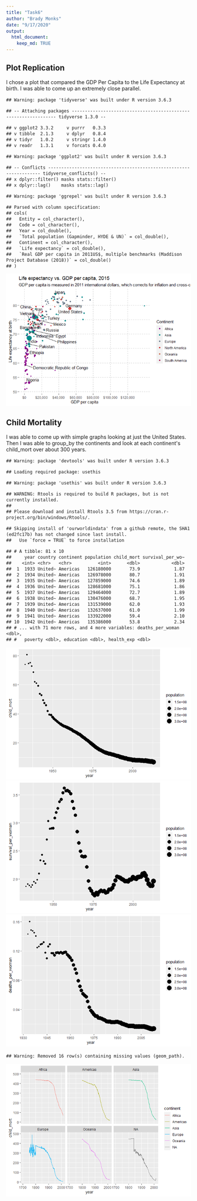 ```yaml
---
title: "Task6"
author: "Brady Monks"
date: "9/17/2020"
output: 
  html_document:
    keep_md: TRUE
---
```




## Plot Replication

I chose a plot that compared the GDP Per Capita to the Life Expectancy at birth. I was able to come up an extremely close parallel.  


```
## Warning: package 'tidyverse' was built under R version 3.6.3
```

```
## -- Attaching packages ---------------------------------------------------------------- tidyverse 1.3.0 --
```

```
## v ggplot2 3.3.2     v purrr   0.3.3
## v tibble  2.1.3     v dplyr   0.8.4
## v tidyr   1.0.2     v stringr 1.4.0
## v readr   1.3.1     v forcats 0.4.0
```

```
## Warning: package 'ggplot2' was built under R version 3.6.3
```

```
## -- Conflicts ------------------------------------------------------------------- tidyverse_conflicts() --
## x dplyr::filter() masks stats::filter()
## x dplyr::lag()    masks stats::lag()
```

```
## Warning: package 'ggrepel' was built under R version 3.6.3
```

```
## Parsed with column specification:
## cols(
##   Entity = col_character(),
##   Code = col_character(),
##   Year = col_double(),
##   `Total population (Gapminder, HYDE & UN)` = col_double(),
##   Continent = col_character(),
##   `Life expectancy` = col_double(),
##   `Real GDP per capita in 2011US$, multiple benchmarks (Maddison Project Database (2018))` = col_double()
## )
```

![](Task6_files/figure-html/unnamed-chunk-1-1.png)<!-- -->

## Child Mortality

I was able to come up with simple graphs looking at just the United States. Then I was able to group_by the continents and look at each continent's child_mort over about 300 years.


```
## Warning: package 'devtools' was built under R version 3.6.3
```

```
## Loading required package: usethis
```

```
## Warning: package 'usethis' was built under R version 3.6.3
```

```
## WARNING: Rtools is required to build R packages, but is not currently installed.
## 
## Please download and install Rtools 3.5 from https://cran.r-project.org/bin/windows/Rtools/.
```

```
## Skipping install of 'ourworldindata' from a github remote, the SHA1 (ed2fc17b) has not changed since last install.
##   Use `force = TRUE` to force installation
```

```
## # A tibble: 81 x 10
##     year country continent population child_mort survival_per_wo~
##    <int> <chr>   <chr>          <int>      <dbl>            <dbl>
##  1  1933 United~ Americas   126180000       73.9             1.87
##  2  1934 United~ Americas   126978000       80.7             1.91
##  3  1935 United~ Americas   127859000       74.6             1.89
##  4  1936 United~ Americas   128681000       75.1             1.86
##  5  1937 United~ Americas   129464000       72.7             1.89
##  6  1938 United~ Americas   130476000       68.7             1.95
##  7  1939 United~ Americas   131539000       62.0             1.93
##  8  1940 United~ Americas   132637000       61.0             1.99
##  9  1941 United~ Americas   133922000       59.4             2.10
## 10  1942 United~ Americas   135386000       53.8             2.34
## # ... with 71 more rows, and 4 more variables: deaths_per_woman <dbl>,
## #   poverty <dbl>, education <dbl>, health_exp <dbl>
```

![](Task6_files/figure-html/unnamed-chunk-2-1.png)<!-- -->![](Task6_files/figure-html/unnamed-chunk-2-2.png)<!-- -->![](Task6_files/figure-html/unnamed-chunk-2-3.png)<!-- -->

```
## Warning: Removed 16 row(s) containing missing values (geom_path).
```

![](Task6_files/figure-html/unnamed-chunk-2-4.png)<!-- -->


